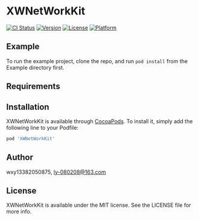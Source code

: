 # XWNetWorkKit

[![CI Status](https://img.shields.io/travis/wxy13382050875/XWNetWorkKit.svg?style=flat)](https://travis-ci.org/wxy13382050875/XWNetWorkKit)
[![Version](https://img.shields.io/cocoapods/v/XWNetWorkKit.svg?style=flat)](https://cocoapods.org/pods/XWNetWorkKit)
[![License](https://img.shields.io/cocoapods/l/XWNetWorkKit.svg?style=flat)](https://cocoapods.org/pods/XWNetWorkKit)
[![Platform](https://img.shields.io/cocoapods/p/XWNetWorkKit.svg?style=flat)](https://cocoapods.org/pods/XWNetWorkKit)

## Example

To run the example project, clone the repo, and run `pod install` from the Example directory first.

## Requirements

## Installation

XWNetWorkKit is available through [CocoaPods](https://cocoapods.org). To install
it, simply add the following line to your Podfile:

```ruby
pod 'XWNetWorkKit'
```

## Author

wxy13382050875, ly-080208@163.com

## License

XWNetWorkKit is available under the MIT license. See the LICENSE file for more info.
